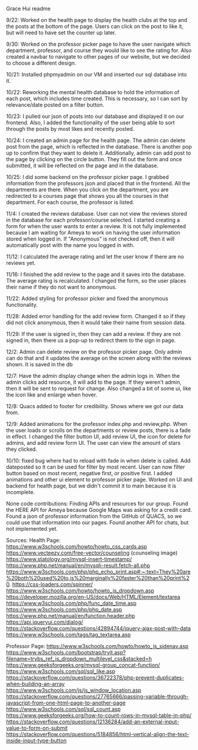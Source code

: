 Grace Hui readme

9/22: Worked on the health page to display the health clubs at the top and the posts at the bottom of the page.
Users can click on the post to like it, but will need to have set the counter up later. 

9/30: Worked on the professor picker page to have the user navigate which department, professor, and course
they would like to see the rating for. Also created a navbar to navigate to other pages of our website, but 
we decided to choose a different design.

10/21: Installed phpmyadmin on our VM and inserted our sql database into it.

10/22: Reworking the mental health database to hold the information of each post, which includes time created. This is necessary, so I can sort by relevance/date posted on a filter button.

10/23: I pulled our json of posts into our database and displayed it on our frontend. Also, I added the functionality of the user being able to sort through the posts by most likes and recently posted.

10/24: I created an admin page for the health page. The admin can delete post from the page, which is reflected in the database. There is another pop up to confirm that they want to delete it. Additionally, admin can add post to the page by clicking on the circle button. They fill out the form and once submitted, it will be reflected on the page and in the database.

10/25: I did some backend on the professor picker page. I grabbed information from the professors json and placed that in the frontend. All the departments are there. When you click on the department, you are redirected to a courses page that shows you all the courses in that department. For each course, the professor is listed. 

11/4: I created the reviews database. User can not view the reviews stored in the database for each professor/course selected. I started creating a form for when the user wants to enter a review. It is not fully implemented because I am waiting for Ameya to work on having the user information stored when logged in. If "Anonymous" is not checked off, then it will automatically post with the name you logged in with.

11/12: I calculated the average rating and let the user know if there are no reviews yet.

11/16: I finished the add review to the page and it saves into the database. The average rating is recalculated. I changed the form, so the user places their name if they do not want to anonymous.

11/22: Added styling for professor picker and fixed the anonymous functionality.

11/28: Added error handling for the add review form. Changed it so if they did not click anonymous, then it would take their name from session data.

11/29: If the user is signed in, then they can add a review. If they are not signed in, then there us a pop-up to redirect them to the sign in page.

12/2: Admin can delete review on the professor picker page. Only admin can do that and it updates the average on the screen along with the reviews shown. It is saved in the db

12/7: Have the admin display change when the admin logs in. When the admin clicks add resource, it will add to the page. If they weren't admin, then it will be sent to request for change. Also changed a bit of some ui, like the icon like and enlarge when hover.

12/8: Quacs added to footer for credibility. Shows where we got our data from.

12/9: Added animations for the professor index.php and review,php. When the user loads or scrolls on the departments or review posts, there is a fade in effect. I changed the filter button UI, add review UI, the icon for delete for admins, and add review form UI. The user can view the amount of stars they clicked.

10/10: fixed bug where had to reload with fade in when delete is called. Add dateposted so it can be used for filter by most recent. User can now filter button based on most recent, negative first, or positive first. I added animations and other ui element to professor picker page. Worked on UI and backend for health page, but we didn't commit it to main because it is incomplete.

None code contributions: 
Finding APIs and resources for our group. Found the HERE API for Ameya because Google Maps was asking for a credit card. Found a json of professor information from the GitHub of QUACS, so we could use that information into our pages. Found another API for chats, but not implemented yet.

Sources:
Health Page:
https://www.w3schools.com/howto/howto_css_cards.asp
https://www.vecteezy.com/free-vector/counseling (counseling image)
https://www.statology.org/mysql-insert-timestamp/ 
https://www.php.net/manual/en/mysqli-result.fetch-all.php
https://www.w3schools.com/php/php_echo_print.asp#:~:text=They%20are%20both%20used%20to,is%20marginally%20faster%20than%20print%20.
https://css-loaders.com/spinner/
https://www.w3schools.com/howto/howto_js_dropdown.asp
https://developer.mozilla.org/en-US/docs/Web/HTML/Element/textarea
https://www.w3schools.com/php/func_date_time.asp 
https://www.w3schools.com/php/php_date.asp
https://www.php.net/manual/en/function.header.php
https://api.jqueryui.com/dialog/
https://stackoverflow.com/questions/42894744/jquery-ajax-post-with-data
https://www.w3schools.com/tags/tag_textarea.asp



Professor Page:
https://www.w3schools.com/howto/howto_js_sidenav.asp
https://www.w3schools.com/bootstrap/tryit.asp?filename=trybs_ref_js_dropdown_multilevel_css&stacked=h 
https://www.geeksforgeeks.org/mysql-group_concat-function/
https://www.w3schools.com/sql/sql_like.asp
https://stackoverflow.com/questions/36722378/php-prevent-duplicates-when-building-an-array
https://www.w3schools.com/js/js_window_location.asp
https://stackoverflow.com/questions/27765666/passing-variable-through-javascript-from-one-html-page-to-another-page
https://www.w3schools.com/sql/sql_count.asp
https://www.geeksforgeeks.org/how-to-count-rows-in-mysql-table-in-php/
https://stackoverflow.com/questions/12136284/add-an-external-input-value-to-form-on-submit
https://stackoverflow.com/questions/5184856/html-vertical-align-the-text-inside-input-type-button

